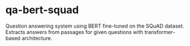 # qa-bert-squad
Question answering system using BERT fine-tuned on the SQuAD dataset. Extracts answers from passages for given questions with transformer-based architecture.
